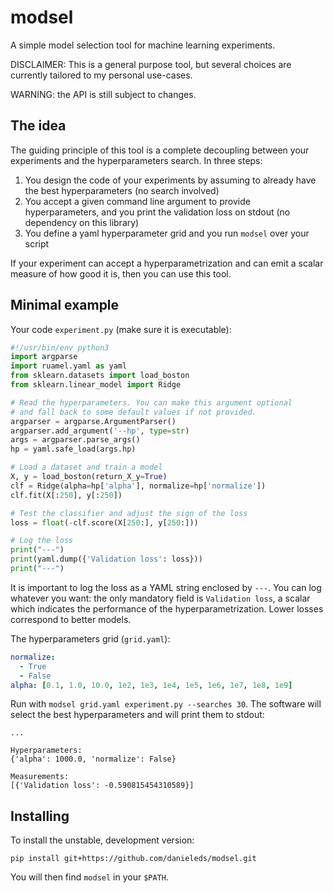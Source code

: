 # modsel
A simple model selection tool for machine learning experiments.

DISCLAIMER: This is a general purpose tool, but several choices are currently tailored to my personal use-cases. 

WARNING: the API is still subject to changes.

## The idea

The guiding principle of this tool is a complete decoupling between your experiments and the hyperparameters search. In three steps:

 1. You design the code of your experiments by assuming to already have the best hyperparameters (no search involved)
 2. You accept a given command line argument to provide hyperparameters, and you print the validation loss on stdout (no dependency on this library)
 3. You define a yaml hyperparameter grid and you run `modsel` over your script
 
If your experiment can accept a hyperparametrization and can emit a scalar measure of how good it is, then you can use this tool.
 
## Minimal example
 
Your code `experiment.py` (make sure it is executable):
 
```python
#!/usr/bin/env python3
import argparse
import ruamel.yaml as yaml
from sklearn.datasets import load_boston
from sklearn.linear_model import Ridge

# Read the hyperparameters. You can make this argument optional
# and fall back to some default values if not provided.
argparser = argparse.ArgumentParser()
argparser.add_argument('--hp', type=str)
args = argparser.parse_args()
hp = yaml.safe_load(args.hp)

# Load a dataset and train a model
X, y = load_boston(return_X_y=True)
clf = Ridge(alpha=hp['alpha'], normalize=hp['normalize'])
clf.fit(X[:250], y[:250])

# Test the classifier and adjust the sign of the loss
loss = float(-clf.score(X[250:], y[250:]))

# Log the loss
print("---")
print(yaml.dump({'Validation loss': loss}))
print("---")
```

It is important to log the loss as a YAML string enclosed by `---`.
You can log whatever you want: the only mandatory field is `Validation loss`,
a scalar which indicates the performance of the hyperparametrization. Lower
losses correspond to better models.

The hyperparameters grid (`grid.yaml`):
 
```yaml
normalize:
  - True
  - False
alpha: [0.1, 1.0, 10.0, 1e2, 1e3, 1e4, 1e5, 1e6, 1e7, 1e8, 1e9]
```
 
Run with `modsel grid.yaml experiment.py --searches 30`. The software will
select the best hyperparameters and will print them to stdout:

```
...

Hyperparameters:
{'alpha': 1000.0, 'normalize': False}

Measurements:
[{'Validation loss': -0.590815454310589}]
```

## Installing

To install the unstable, development version:

    pip install git+https://github.com/danieleds/modsel.git
    
You will then find `modsel` in your `$PATH`.

